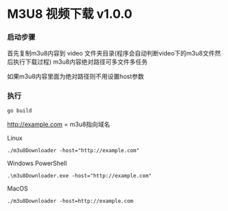 # M3U8 视频下载 v1.0.0

### 启动步骤

首先复制m3u8内容到 video 文件夹目录(程序会自动判断video下的m3u8文件然后执行下载过程) m3u8内容绝对路径可多文件多任务

如果m3u8内容里面为绝对路径则不用设置host参数

### 执行

```go build ```

http://example.com = m3u8指向域名

Linux

```
./m3u8Downloader -host="http://example.com"
```

Windows PowerShell

```
.\m3u8Downloader.exe -host="http://example.com" 
```

MacOS

```
./m3u8Downloader -host=http://example.com
```

